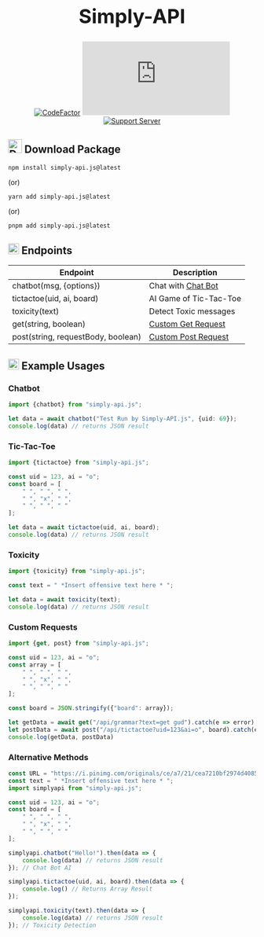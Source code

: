 <h1 style="font-size:2.5rem; text-align: center;">Simply-API</h1>

<div class="badges" style="text-align: center;">

[![CodeFactor](https://www.codefactor.io/repository/github/abadima/simply-api.js/badge?style=for-the-badge)](https://www.codefactor.io/repository/github/abadima/simply-api.js)
[![NodeJS](https://img.shields.io/badge/Node.js-%20>=16-green.svg?style=for-the-badge&logo=Node.js)](https://nodejs.org/en/download/)
[![Support Server](https://img.shields.io/discord/867999056172052551.svg?label=Support&logo=Discord&colorB=7289da&style=for-the-badge)](https://discord.gg/3JzDV9T5Fn)
</div>

## <img alt="Download" width="28px" src="https://cdn.onlinewebfonts.com/svg/img_250767.png" /> Download Package

```shell
npm install simply-api.js@latest
```

(or)

```shell
yarn add simply-api.js@latest
```

(or)

```shell
pnpm add simply-api.js@latest
```

## <img alt="Download" width="22px" src="https://icon-library.com/images/book-icon/book-icon-28.jpg" /> Endpoints

| Endpoint                           | Description                                                 |
|------------------------------------|-------------------------------------------------------------|
| chatbot(msg, {options})            | Chat with [Chat Bot](https://simplyapi.js.org/docs/chatbot) |
| tictactoe(uid, ai, board)          | AI Game of Tic-Tac-Toe                                      |
| toxicity(text)                     | Detect Toxic messages                                       |
| get(string, boolean)               | [Custom Get Request](https://simplyapi.js.org/docs)         |
| post(string, requestBody, boolean) | [Custom Post Request](https://simplyapi.js.org/docs)        |

## <img alt="Download" width="22px" src="http://cdn.onlinewebfonts.com/svg/img_28937.png" /> Example Usages

### Chatbot

```ts
import {chatbot} from "simply-api.js";

let data = await chatbot("Test Run by Simply-API.js", {uid: 69});
console.log(data) // returns JSON result
```

### Tic-Tac-Toe

```ts
import {tictactoe} from "simply-api.js";

const uid = 123, ai = "o";
const board = [
    " ", " ", " ",
    " ", "x", " ",
    " ", " ", " "
];

let data = await tictactoe(uid, ai, board);
console.log(data) // returns JSON result
```

### Toxicity

```ts
import {toxicity} from "simply-api.js";

const text = " *Insert offensive text here * ";

let data = await toxicity(text);
console.log(data) // returns JSON result
```

### Custom Requests

```ts
import {get, post} from "simply-api.js";

const uid = 123, ai = "o";
const array = [
    " ", " ", " ",
    " ", "x", " ",
    " ", " ", " "
];

const board = JSON.stringify({"board": array});

let getData = await get("/api/grammar?text=get gud").catch(e => error);
let postData = await post("/api/tictactoe?uid=123&ai=o", board).catch(e => error);
console.log(getData, postData)
```

### Alternative Methods

```ts
const URL = "https://i.pinimg.com/originals/ce/a7/21/cea7210bf2974d4085d09b53f782ea74.jpg";
const text = " *Insert offensive text here * ";
import simplyapi from "simply-api.js";

const uid = 123, ai = "o";
const board = [
    " ", " ", " ",
    " ", "x", " ",
    " ", " ", " "
];

simplyapi.chatbot("Hello!").then(data => {
    console.log(data) // returns JSON result
}); // Chat Bot AI

simplyapi.tictactoe(uid, ai, board).then(data => {
    console.log() // Returns Array Result
});

simplyapi.toxicity(text).then(data => {
    console.log(data) // returns JSON result
}); // Toxicity Detection
```